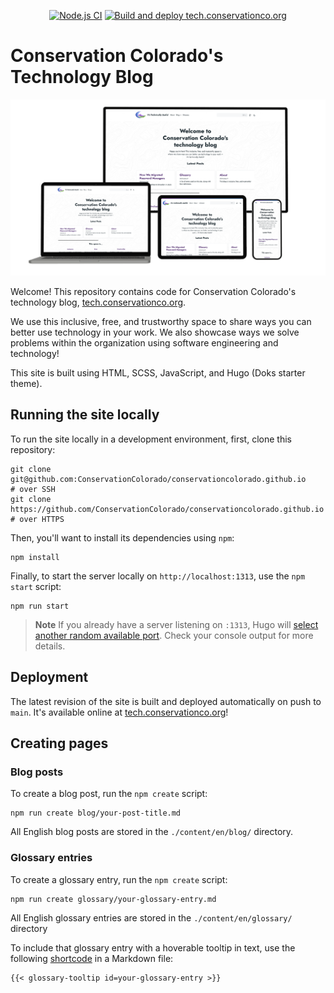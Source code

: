 <div align="center">

[![Node.js CI](https://github.com/ConservationColorado/conservationcolorado.github.io/actions/workflows/node.js-ci.yml/badge.svg)](https://github.com/ConservationColorado/conservationcolorado.github.io/actions/workflows/node.js-ci.yml)
[![Build and deploy tech.conservationco.org](https://github.com/ConservationColorado/conservationcolorado.github.io/actions/workflows/hugo-build-and-deploy.yml/badge.svg)](https://github.com/ConservationColorado/conservationcolorado.github.io/actions/workflows/hugo-build-and-deploy.yml)

</div>

# Conservation Colorado's Technology Blog

<div align="center">

<img src="docs/light-theme-preview.png" alt="Image preview of tech.conservationco.org open on multiple devices">

</div>

Welcome! This repository contains code for Conservation Colorado's technology blog,
[tech.conservationco.org](https://tech.conservationco.org).

We use this inclusive, free, and trustworthy space to share ways you can better use technology in your work.
We also showcase ways we solve problems within the organization using software engineering and technology!

This site is built using HTML, SCSS, JavaScript, and Hugo (Doks starter theme).

## Running the site locally

To run the site locally in a development environment, first, clone this repository:

```shell
git clone git@github.com:ConservationColorado/conservationcolorado.github.io      # over SSH
git clone https://github.com/ConservationColorado/conservationcolorado.github.io  # over HTTPS
```

Then, you'll want to install its dependencies using `npm`:

```shell
npm install
```

Finally, to start the server locally on `http://localhost:1313`, use the `npm start` script:

```shell
npm run start
```

> **Note** If you already have a server listening on `:1313`, Hugo will
[select another random available port](https://gohugo.io/commands/hugo_server/). Check your console output
for more details.

## Deployment

The latest revision of the site is built and deployed automatically on push to `main`. It's available online at
[tech.conservationco.org](https://tech.conservationco.org)!

## Creating pages

### Blog posts

To create a blog post, run the `npm create` script:

```shell
npm run create blog/your-post-title.md
```

All English blog posts are stored in the `./content/en/blog/` directory.

### Glossary entries

To create a glossary entry, run the `npm create` script:

```shell
npm run create glossary/your-glossary-entry.md
```

All English glossary entries are stored in the `./content/en/glossary/` directory

To include that glossary entry with a hoverable tooltip in text, use the following
[shortcode](https://gohugo.io/content-management/shortcodes/) in a Markdown file:

```golang
{{< glossary-tooltip id=your-glossary-entry >}}
```
